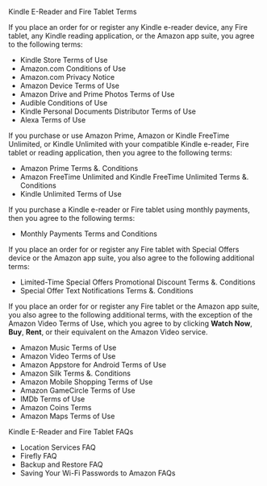 Kindle E-Reader and Fire Tablet Terms

If you place an order for or register any Kindle e-reader device, any Fire tablet, any Kindle reading application, or the Amazon app suite, you agree to the following terms:

*   Kindle Store Terms of Use
*   Amazon.com Conditions of Use
*   Amazon.com Privacy Notice
*   Amazon Device Terms of Use
*   Amazon Drive and Prime Photos Terms of Use
*   Audible Conditions of Use
*   Kindle Personal Documents Distributor Terms of Use
*   Alexa Terms of Use

If you purchase or use Amazon Prime, Amazon or Kindle FreeTime Unlimited, or Kindle Unlimited with your compatible Kindle e-reader, Fire tablet or reading application, then you agree to the following terms:

*   Amazon Prime Terms &. Conditions
*   Amazon FreeTime Unlimited and Kindle FreeTime Unlimited Terms &. Conditions
*   Kindle Unlimited Terms of Use

If you purchase a Kindle e-reader or Fire tablet using monthly payments, then you agree to the following terms:

*   Monthly Payments Terms and Conditions

If you place an order for or register any Fire tablet with Special Offers device or the Amazon app suite, you also agree to the following additional terms:

*   Limited-Time Special Offers Promotional Discount Terms &. Conditions
*   Special Offer Text Notifications Terms &. Conditions

If you place an order for or register any Fire tablet or the Amazon app suite, you also agree to the following additional terms, with the exception of the Amazon Video Terms of Use, which you agree to by clicking **Watch Now**, **Buy**, **Rent**, or their equivalent on the Amazon Video service.

*   Amazon Music Terms of Use
*   Amazon Video Terms of Use
*   Amazon Appstore for Android Terms of Use
*   Amazon Silk Terms &. Conditions
*   Amazon Mobile Shopping Terms of Use
*   Amazon GameCircle Terms of Use
*   IMDb Terms of Use
*   Amazon Coins Terms
*   Amazon Maps Terms of Use

Kindle E-Reader and Fire Tablet FAQs

*   Location Services FAQ
*   Firefly FAQ
*   Backup and Restore FAQ
*   Saving Your Wi-Fi Passwords to Amazon FAQs